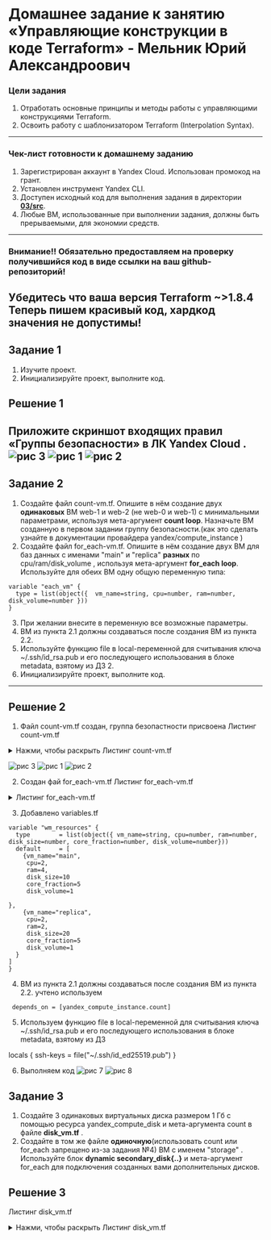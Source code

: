 # Домашнее задание к занятию «Управляющие конструкции в коде Terraform» - Мельник Юрий Александроович 

### Цели задания

1. Отработать основные принципы и методы работы с управляющими конструкциями Terraform.
2. Освоить работу с шаблонизатором Terraform (Interpolation Syntax).

------

### Чек-лист готовности к домашнему заданию

1. Зарегистрирован аккаунт в Yandex Cloud. Использован промокод на грант.
2. Установлен инструмент Yandex CLI.
3. Доступен исходный код для выполнения задания в директории [**03/src**](https://github.com/netology-code/ter-homeworks/tree/main/03/src).
4. Любые ВМ, использованные при выполнении задания, должны быть прерываемыми, для экономии средств.

------

### Внимание!! Обязательно предоставляем на проверку получившийся код в виде ссылки на ваш github-репозиторий!
Убедитесь что ваша версия **Terraform** ~>1.8.4
Теперь пишем красивый код, хардкод значения не допустимы!
------

## Задание 1

1. Изучите проект.
2. Инициализируйте проект, выполните код. 

## Решение 1

Приложите скриншот входящих правил «Группы безопасности» в ЛК Yandex Cloud .
 ![рис 3](https://github.com/ysatii/terraform_hw3/blob/main/img/img_3.jpg)
 ![рис 1](https://github.com/ysatii/terraform_hw3/blob/main/img/img_1.jpg)
 ![рис 2](https://github.com/ysatii/terraform_hw3/blob/main/img/img_2.jpg)
------

## Задание 2

1. Создайте файл count-vm.tf. Опишите в нём создание двух **одинаковых** ВМ  web-1 и web-2 (не web-0 и web-1) с минимальными параметрами, используя мета-аргумент **count loop**. Назначьте ВМ созданную в первом задании группу безопасности.(как это сделать узнайте в документации провайдера yandex/compute_instance )
2. Создайте файл for_each-vm.tf. Опишите в нём создание двух ВМ для баз данных с именами "main" и "replica" **разных** по cpu/ram/disk_volume , используя мета-аргумент **for_each loop**. Используйте для обеих ВМ одну общую переменную типа:
```
variable "each_vm" {
  type = list(object({  vm_name=string, cpu=number, ram=number, disk_volume=number }))
}
```  
3. При желании внесите в переменную все возможные параметры.
4. ВМ из пункта 2.1 должны создаваться после создания ВМ из пункта 2.2.
5. Используйте функцию file в local-переменной для считывания ключа ~/.ssh/id_rsa.pub и его последующего использования в блоке metadata, взятому из ДЗ 2.
6. Инициализируйте проект, выполните код.

------
## Решение 2

1. Файл  count-vm.tf создан, группа безопастности присвоена
Листинг count-vm.tf 
<details>
  <summary>Нажми, чтобы раскрыть Листинг count-vm.tf</summary>

```

resource "yandex_compute_instance" "count" {
  count = 2
  name        = "web-${count.index+1}"
  zone        = var.default_zone
  platform_id = "standard-v1"
  resources {
    cores         = 2
    memory        = 1
    core_fraction = 5
  }
  boot_disk {
    initialize_params {
      image_id = var.vms_boot-disk_id
    }
  }

  scheduling_policy {
    preemptible = true
  }
  
  network_interface {
    subnet_id = yandex_vpc_subnet.develop.id
    nat       = true
    security_group_ids = [ 
      yandex_vpc_security_group.example.id
    ]

  }

  metadata = {
    serial-port-enable = 1
    ssh-keys           = "ubuntu:${var.vms_ssh_root_key}"
  }

}
```
</details>

 ![рис 3](https://github.com/ysatii/terraform_hw3/blob/main/img/img_3.jpg)
 ![рис 1](https://github.com/ysatii/terraform_hw3/blob/main/img/img_1.jpg)
 ![рис 2](https://github.com/ysatii/terraform_hw3/blob/main/img/img_2.jpg)

2. Создан фай for_each-vm.tf
Листинг for_each-vm.tf
<details>
  <summary>Листинг for_each-vm.tf</summary>

```
resource "yandex_compute_instance" "for_each" {

  depends_on = [yandex_compute_instance.count]

  for_each = {for env in var.wm_resources : env.vm_name => env}
  platform_id = "standard-v1"
  name = each.value.vm_name
  
  resources {
    cores         = each.value.cpu
    memory        = each.value.ram
    core_fraction = each.value.core_fraction
}     
  boot_disk {
    initialize_params {
      image_id = var.vms_boot-disk_id
      size = each.value.disk_size
    }
  }

    scheduling_policy {
    preemptible = true
  }

  network_interface {
    subnet_id = yandex_vpc_subnet.develop.id
    nat       = true
    security_group_ids = [ 
      yandex_vpc_security_group.example.id
    ]
  }

  metadata = {
    serial-port-enable = 1
    ssh-keys           = "ubuntu:${local.ssh-keys}"
  }
}

output "SSH"{
value = local.ssh-keys
}
```
</details>

3. Добавлено variables.tf
```
variable "wm_resources" {
  type        = list(object({ vm_name=string, cpu=number, ram=number, disk_size=number, core_fraction=number, disk_volume=number}))
  default     = [
    {vm_name="main", 
     cpu=2, 
     ram=4, 
     disk_size=10
     core_fraction=5
     disk_volume=1

},
    {vm_name="replica", 
     cpu=2, 
     ram=2, 
     disk_size=20
     core_fraction=5
     disk_volume=1
  }
]
}
```
4. ВМ из пункта 2.1 должны создаваться после создания ВМ из пункта 2.2.
учтено используем 
```
 depends_on = [yandex_compute_instance.count]
```
5. Используем функцию file в local-переменной для считывания ключа ~/.ssh/id_rsa.pub и его последующего использования в блоке metadata, взятому из ДЗ 

locals {
  ssh-keys = file("~/.ssh/id_ed25519.pub")
}

6. Выполняем код
 ![рис 7](https://github.com/ysatii/terraform_hw3/blob/main/img/img_7.jpg)
 ![рис 8](https://github.com/ysatii/terraform_hw3/blob/main/img/img_8.jpg)

## Задание 3

1. Создайте 3 одинаковых виртуальных диска размером 1 Гб с помощью ресурса yandex_compute_disk и мета-аргумента count в файле **disk_vm.tf** .
2. Создайте в том же файле **одиночную**(использовать count или for_each запрещено из-за задания №4) ВМ c именем "storage"  . Используйте блок **dynamic secondary_disk{..}** и мета-аргумент for_each для подключения созданных вами дополнительных дисков.

## Решение 3
 Листинг disk_vm.tf
<details>
<summary>Нажми, чтобы раскрыть Листинг disk_vm.tf</summary>
```
resource "yandex_compute_disk" "my_disk" {
  count    = 3
  name     = "disk-name-${count.index}"
  size     = "1"
  type     = "network-ssd"
  zone     = "ru-central1-a"
 

  labels = {
    environment = "disk-${count.index}"
  }
}

resource "yandex_compute_instance" "storage" {

name = "vm-from-disks"
platform_id = "standard-v3"
zone = "ru-central1-a"
allow_stopping_for_update = "true"

resources {
cores = 2
memory = 4
}

boot_disk {
initialize_params {
image_id = var.vms_boot-disk_id
}
}

dynamic secondary_disk {
for_each = "${yandex_compute_disk.my_disk.*.id}"
   content {
        disk_id = yandex_compute_disk.my_disk["${secondary_disk.key}"].id
   }
}


  network_interface {
    subnet_id = yandex_vpc_subnet.develop.id
    nat       = true
  }

  metadata = {
    serial-port-enable = 1
    ssh-keys           = "ubuntu:${local.ssh-keys}"
  }
}
```
</details>

 ![рис 9](https://github.com/ysatii/terraform_hw3/blob/main/img/img_9.jpg)
 ![рис 10](https://github.com/ysatii/terraform_hw3/blob/main/img/img_10.jpg)
 ![рис 11](https://github.com/ysatii/terraform_hw3/blob/main/img/img_11.jpg)

### Задание 4

1. В файле ansible.tf создайте inventory-файл для ansible.
Используйте функцию tepmplatefile и файл-шаблон для создания ansible inventory-файла из лекции.
Готовый код возьмите из демонстрации к лекции [**demonstration2**](https://github.com/netology-code/ter-homeworks/tree/main/03/demo).
Передайте в него в качестве переменных группы виртуальных машин из задания 2.1, 2.2 и 3.2, т. е. 5 ВМ.
2. Инвентарь должен содержать 3 группы и быть динамическим, т. е. обработать как группу из 2-х ВМ, так и 999 ВМ.
3. Добавьте в инвентарь переменную  [**fqdn**](https://cloud.yandex.ru/docs/compute/concepts/network#hostname).
``` 
[webservers]
web-1 ansible_host=<внешний ip-адрес> fqdn=<полное доменное имя виртуальной машины>
web-2 ansible_host=<внешний ip-адрес> fqdn=<полное доменное имя виртуальной машины>

[databases]
main ansible_host=<внешний ip-адрес> fqdn=<полное доменное имя виртуальной машины>
replica ansible_host<внешний ip-адрес> fqdn=<полное доменное имя виртуальной машины>

[storage]
storage ansible_host=<внешний ip-адрес> fqdn=<полное доменное имя виртуальной машины>
```
Пример fqdn: ```web1.ru-central1.internal```(в случае указания переменной hostname(не путать с переменной name)); ```fhm8k1oojmm5lie8i22a.auto.internal```(в случае отсутвия перменной hostname - автоматическая генерация имени,  зона изменяется на auto). нужную вам переменную найдите в документации провайдера или terraform console.
4. Выполните код. Приложите скриншот получившегося файла. 

Для общего зачёта создайте в вашем GitHub-репозитории новую ветку terraform-03. Закоммитьте в эту ветку свой финальный код проекта, пришлите ссылку на коммит.   
**Удалите все созданные ресурсы**.

------

## Дополнительные задания (со звездочкой*)

**Настоятельно рекомендуем выполнять все задания со звёздочкой.** Они помогут глубже разобраться в материале.   
Задания со звёздочкой дополнительные, не обязательные к выполнению и никак не повлияют на получение вами зачёта по этому домашнему заданию. 

### Задание 5* (необязательное)
1. Напишите output, который отобразит ВМ из ваших ресурсов count и for_each в виде списка словарей :
``` 
[
 {
  "name" = 'имя ВМ1'
  "id"   = 'идентификатор ВМ1'
  "fqdn" = 'Внутренний FQDN ВМ1'
 },
 {
  "name" = 'имя ВМ2'
  "id"   = 'идентификатор ВМ2'
  "fqdn" = 'Внутренний FQDN ВМ2'
 },
 ....
...итд любое количество ВМ в ресурсе(те требуется итерация по ресурсам, а не хардкод) !!!!!!!!!!!!!!!!!!!!!
]
```
Приложите скриншот вывода команды ```terrafrom output```.

------

### Задание 6* (необязательное)

1. Используя null_resource и local-exec, примените ansible-playbook к ВМ из ansible inventory-файла.
Готовый код возьмите из демонстрации к лекции [**demonstration2**](https://github.com/netology-code/ter-homeworks/tree/main/03/demo).
3. Модифицируйте файл-шаблон hosts.tftpl. Необходимо отредактировать переменную ```ansible_host="<внешний IP-address или внутренний IP-address если у ВМ отсутвует внешний адрес>```.

Для проверки работы уберите у ВМ внешние адреса(nat=false). Этот вариант используется при работе через bastion-сервер.
Для зачёта предоставьте код вместе с основной частью задания.

### Правила приёма работы

В своём git-репозитории создайте новую ветку terraform-03, закоммитьте в эту ветку свой финальный код проекта. Ответы на задания и необходимые скриншоты оформите в md-файле в ветке terraform-03.

В качестве результата прикрепите ссылку на ветку terraform-03 в вашем репозитории.

Важно. Удалите все созданные ресурсы.

### Задание 7* (необязательное)
Ваш код возвращает вам следущий набор данных: 
```
> local.vpc
{
  "network_id" = "enp7i560tb28nageq0cc"
  "subnet_ids" = [
    "e9b0le401619ngf4h68n",
    "e2lbar6u8b2ftd7f5hia",
    "b0ca48coorjjq93u36pl",
    "fl8ner8rjsio6rcpcf0h",
  ]
  "subnet_zones" = [
    "ru-central1-a",
    "ru-central1-b",
    "ru-central1-c",
    "ru-central1-d",
  ]
}
```
Предложите выражение в terraform console, которое удалит из данной переменной 3 элемент из: subnet_ids и subnet_zones.(значения могут быть любыми) Образец конечного результата:
```
> <некое выражение>
{
  "network_id" = "enp7i560tb28nageq0cc"
  "subnet_ids" = [
    "e9b0le401619ngf4h68n",
    "e2lbar6u8b2ftd7f5hia",
    "fl8ner8rjsio6rcpcf0h",
  ]
  "subnet_zones" = [
    "ru-central1-a",
    "ru-central1-b",
    "ru-central1-d",
  ]
}
```
### Задание 8* (необязательное)
Идентифицируйте и устраните намеренно допущенную в tpl-шаблоне ошибку. Обратите внимание, что terraform сам сообщит на какой строке и в какой позиции ошибка!
```
[webservers]
%{~ for i in webservers ~}
${i["name"]} ansible_host=${i["network_interface"][0]["nat_ip_address"] platform_id=${i["platform_id "]}}
%{~ endfor ~}
```

### Задание 9* (необязательное)
Напишите  terraform выражения, которые сформируют списки:
1. ["rc01","rc02","rc03","rc04",rc05","rc06",rc07","rc08","rc09","rc10....."rc99"] те список от "rc01" до "rc99"
2. ["rc01","rc02","rc03","rc04",rc05","rc06","rc11","rc12","rc13","rc14",rc15","rc16","rc19"....."rc96"] те список от "rc01" до "rc96", пропуская все номера, заканчивающиеся на "0","7", "8", "9", за исключением "rc19"

### Критерии оценки

Зачёт ставится, если:

* выполнены все задания,
* ответы даны в развёрнутой форме,
* приложены соответствующие скриншоты и файлы проекта,
* в выполненных заданиях нет противоречий и нарушения логики.

На доработку работу отправят, если:

* задание выполнено частично или не выполнено вообще,
* в логике выполнения заданий есть противоречия и существенные недостатки. 


